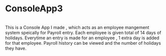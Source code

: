 # ConsoleApp3
<br>
This is a Console App I made , which acts as an employee mangement system speically for Payroll entry.
Each employee is given total of 14 days of holidays. Everytime an entry is made for an employee ,
1 extra day is added for that employee. Payroll history can be viewed and the number of holidays they 
have.

</br>
